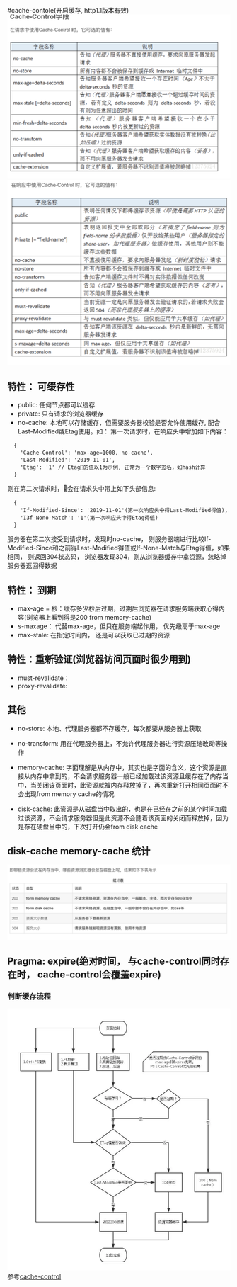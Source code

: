 
#cache-contole(开启缓存, http1.1版本有效)
![请求头中的cache-control](./imgs/cache-req.png)
![响应头中的cache-control](./imgs/cache-res.png)

## 特性： 可缓存性
* public: 任何节点都可以缓存
* private: 只有请求的浏览器缓存
* no-cache: 本地可以存储缓存，但需要服务器校验是否允许使用缓存, 配合Last-Modified或Etag使用。如：
第一次请求时，在响应头中增加如下内容：
```
  {
    'Cache-Control': 'max-age=1000, no-cache',
    'Last-Modified': '2019-11-01',
    'Etag': '1' // Etag的值以1为示例, 正常为一个数字签名，如hash计算
  }
```
则在第二次请求时，会在请求头中带上如下头部信息:
```
  {
    'If-Modified-Since': '2019-11-01'(第一次响应头中得Last-Modified得值),
    'I3f-Nono-Match': '1'(第一次响应头中得Etag得值)
  }
```
服务器在第二次接受到请求时，发现时no-cache， 则服务器端进行比较If-Modified-Since和之前得Last-Modified得值或If-None-Match与Etag得值，如果相同， 则返回304状态码， 浏览器发现304，则从浏览器缓存中拿资源，忽略掉服务器返回得数据

## 特性： 到期
* max-age = 秒：缓存多少秒后过期，过期后浏览器在请求服务端获取心得内容(浏览器上看到得是200 from memory-cache)
* s-maxage： 代替max-age，但只在服务端起作用， 优先级高于max-age
* max-stale: 在指定时间内， 还是可以获取已过期的资源

## 特性：重新验证(浏览器访问页面时很少用到)
* must-revalidate：
* proxy-revalidate:

## 其他
* no-store: 本地、代理服务器都不存缓存，每次都要从服务器上获取
* no-transform: 用在代理服务器上，不允许代理服务器进行资源压缩改动等操作

* memory-cache: 字面理解是从内存中，其实也是字面的含义，这个资源是直接从内存中拿到的，不会请求服务器一般已经加载过该资源且缓存在了内存当中，当关闭该页面时，此资源就被内存释放掉了，再次重新打开相同页面时不会出现from memory cache的情况
* disk-cache: 此资源是从磁盘当中取出的，也是在已经在之前的某个时间加载过该资源，不会请求服务器但是此资源不会随着该页面的关闭而释放掉，因为是存在硬盘当中的，下次打开仍会from disk cache
  
## disk-cache memory-cache 统计
![统计](./imgs/cache-statics.png)


## Pragma: expire(绝对时间， 与cache-control同时存在时， cache-control会覆盖expire)

### 判断缓存流程
![判断缓存流程](./imgs/cache.webp)
参考[cache-control](https://blog.csdn.net/u012375924/article/details/82806617)